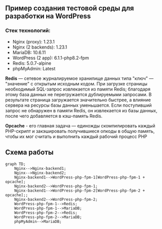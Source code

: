 
## Пример создания тестовой среды для разработки на WordPress

### Стек технологий:
* Nginx (proxy): 1.23.1
* Nginx (2 backends): 1.23.1
* MariaDB: 10.6.11
* WordPress (2 app): 6.1.1-php8.2-fpm
* Redis: 5.0.7-alpine
* phpMyAdmin: Latest

**Redis** — сетевое журналируемое хранилище данных типа "ключ" — "значение" с открытым исходным кодом.
При загрузке страницы необходимый SQL-запрос извлекается из памяти Redis; благодаря этому база данных не 
перегружается дублируемыми запросами. В результате страница загружается значительно быстрее, а влияние
сервера на ресурсы базы данных уменьшается. Если поступивший запрос не обнаружен в памяти Redis,
он извлекается из базы данных, после чего добавляется в кэш-память Redis.

**Opcache** - его главная задача — единожды скомпилировать каждый PHP-скрипт 
и закэшировать получившиеся опкоды в общую память, чтобы их мог считать и
выполнить каждый рабочий процесс PHP

## Схема работы
```mermaid
graph TD;
    Nginx-->Nginx-backend1;
    Nginx-->Nginx-backend2;
    Nginx-backend1-->WordPress-php-fpm-1[WordPress-php-fpm-1 + opcache];
    Nginx-backend2-->WordPress-php-fpm-1;
    Nginx-backend1-->WordPress-php-fpm-2[WordPress-php-fpm-2 + opcache];;
    Nginx-backend2-->WordPress-php-fpm-2;
    WordPress-php-fpm-1-->Redis;    
    WordPress-php-fpm-1-->MariaDB;
    WordPress-php-fpm-2-->Redis;    
    WordPress-php-fpm-2-->MariaDB;
    phpMyAdmin-->MariaDB;
```


